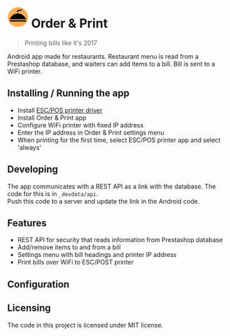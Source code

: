 # ![Logo of the project](/app/src/main/res/mipmap-mdpi/ic_launcher.png) Order & Print

> Printing bills like it's 2017

Android app made for restaurants.
Restaurant menu is read from a Prestashop database, and waiters can add items to a bill.
Bill is sent to a WiFi printer.


## Installing / Running the app

* Install [ESC/POS printer driver](https://play.google.com/store/apps/details?id=com.fidelier.posprinterdriver&hl=en)
* Install Order & Print app
* Configure WiFi printer with fixed IP address
* Enter the IP address in Order & Print settings menu
* When printing for the first time, select ESC/POS printer app and select 'always'


## Developing

The app communicates with a REST API as a link with the database.
The code for this is in `_devdata/api`.  
Push this code to a server and update the link in the Android code.


## Features

* REST API for security that reads information from Prestashop database
* Add/remove items to and from a bill
* Settings menu with bill headings and printer IP address
* Print bills over WiFi to ESC/POST printer


## Configuration


## Licensing

The code in this project is licensed under MIT license.
